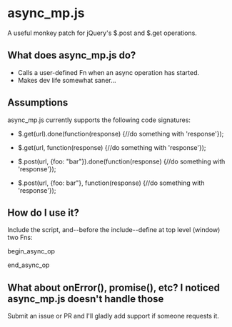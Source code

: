 async_mp.js
===========

A useful monkey patch for jQuery's $.post and $.get operations.

What does async_mp.js do?
-------------------------
* Calls a user-defined Fn when an async operation has started.
* Makes dev life somewhat saner...

Assumptions
-----------
async_mp.js currently supports the following code signatures:
* $.get(url).done(function(response) {//do something with 'response'});

* $.get(url, function(response) {//do something with 'response'});

* $.post(url, {foo: "bar"}).done(function(response) {//do something with 'response'});

* $.post(url, {foo: bar"}, function(response) {//do something with 'response'});

How do I use it?
----------------

Include the script, and--before the include--define at top level (window) two Fns:

   begin_async_op
	
   end_async_op
	
What about onError(), promise(), etc?
I noticed async_mp.js doesn't handle those
------------------------------------------

Submit an issue or PR and I'll gladly add support if someone requests it.

